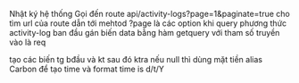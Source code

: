 Nhật ký hệ thống
Gọi đến route api/activity-logs?page=1&paginate=true
cho tìm url của route dẫn tới mehtod ?page là các option khi query
phương thức activity-log ban đầu gán biến data bằng hàm
getquery với tham số truyền vào là req

tạo các biến tg bđầu và kt sau đó ktra nếu null thì dùng mặt tiền alias Carbon để tạo time và format time is d/t/Y
